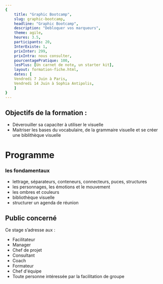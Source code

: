 ```yaml
---
{
	title: "Graphic Bootcamp",
	slug: graphic-bootcamp, 
	headline: "Graphic Bootcamp",
	description: "Debloquer vos marqueurs",
	theme: agile,
	heures: 3.5,
	participants: 20,
	InterExiste: 1,
	prixInter: 299,
	prixIntra: nous consulter,
	pourcentagePratique: 100,
	lesPlus: [Un carnet de note, un starter kit],
	layout: formation-fiche.html, 
	dates: [
	Vendredi 7 Juin à Paris,
	Vendredi 14 Juin à Sophia Antipolis,
	]
}
---
```


## Objectifs de la formation : ##
* Déverouiller sa capaciter à utiliser le visuelle 
* Maitriser les bases du vocabulaire, de la grammaire visuelle et se créer une biblithèque visuelle

# Programme #

### les fondamentaux ###
* lettrage, séparateurs, conteneurs, connecteurs, puces, structures
* les personnages, les émotions et le mouvement
* les ombres et couleurs
* bibliothèque visuelle
* structurer un agenda de réunion

## Public concerné ##
Ce stage s’adresse aux : 
* Facilitateur
* Manager
* Chef de projet
* Consultant
* Coach
* Formateur
* Chef d'équipe
* Toute personne intéressée par la facilitation de groupe
